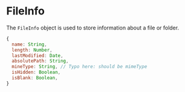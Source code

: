 # FileInfo

The `FileInfo` object is used to store information about a file or folder.

```javascript
{
  name: String,
  length: Number,
  lastModified: Date,
  absolutePath: String,
  mineType: String, // Typo here: should be mimeType
  isHidden: Boolean,
  isBlank: Boolean,
}
```